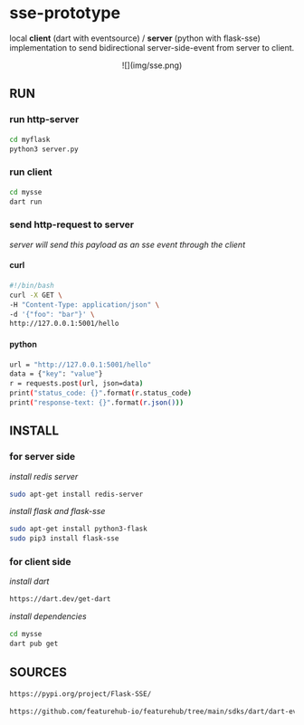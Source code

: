 # sse-prototype
local **client** (dart with eventsource) / **server** (python with flask-sse) implementation to send bidirectional server-side-event from server to client.

<div style="text-align:center">
![](img/sse.png)
</div>

## RUN

### run http-server
```sh
cd myflask
python3 server.py
```

### run client
```sh
cd mysse
dart run
```

### send http-request to server
*server will send this payload as an sse event through the client*

#### curl
```sh
#!/bin/bash
curl -X GET \
-H "Content-Type: application/json" \
-d '{"foo": "bar"}' \
http://127.0.0.1:5001/hello
```

#### python
```sh
url = "http://127.0.0.1:5001/hello"
data = {"key": "value"}
r = requests.post(url, json=data)  
print("status_code: {}".format(r.status_code)
print("response-text: {}".format(r.json()))
```

## INSTALL

### for server side
*install redis server*
```sh
sudo apt-get install redis-server
```

*install flask and flask-sse*
```sh
sudo apt-get install python3-flask
sudo pip3 install flask-sse
```

### for client side
*install dart*
```sh
https://dart.dev/get-dart
```

*install dependencies*
```sh
cd mysse
dart pub get
```

## SOURCES

```sh
https://pypi.org/project/Flask-SSE/
```

```sh
https://github.com/featurehub-io/featurehub/tree/main/sdks/dart/dart-eventsource
```
